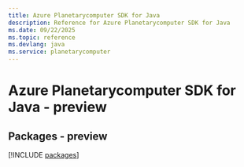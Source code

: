 ```yaml
---
title: Azure Planetarycomputer SDK for Java
description: Reference for Azure Planetarycomputer SDK for Java
ms.date: 09/22/2025
ms.topic: reference
ms.devlang: java
ms.service: planetarycomputer
---
```

# Azure Planetarycomputer SDK for Java - preview
## Packages - preview
[!INCLUDE [packages](planetarycomputer-index.md)]